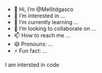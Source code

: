 - 👋 Hi, I’m @Mellitdgasco
- 👀 I’m interested in ...
- 🌱 I’m currently learning ...
- 💞️ I’m looking to collaborate on ...
- 📫 How to reach me ...
- 😄 Pronouns: ...
- ⚡ Fun fact: ...

<!---
Mellitdgasco/Mellitdgasco is a ✨ special ✨ repository because its `README.md` (this file) appears on your GitHub profile.
You can click the Preview link to take a look at your changes.
--->I am intersted in code


